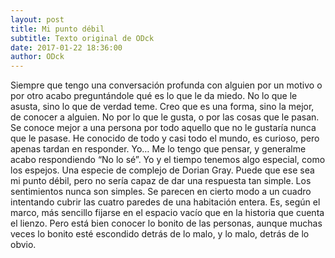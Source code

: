 ```yaml
---
layout: post
title: Mi punto débil
subtitle: Texto original de ODck
date: 2017-01-22 18:36:00
author: ODck
---
```


Siempre que tengo una conversación profunda con alguien por un motivo o por otro acabo preguntándole qué es lo que le da miedo. No lo que le asusta, sino lo que de verdad teme. Creo que es una forma, sino la mejor, de conocer a alguien. No por lo que le gusta, o por las cosas que le pasan. Se conoce mejor a una persona por todo aquello que no le gustaría nunca que le pasase. He conocido de todo y casi todo el mundo, es curioso, pero apenas tardan en responder. Yo… Me lo tengo que pensar, y generalme acabo respondiendo “No lo sé”. Yo y el tiempo tenemos algo especial, como los espejos. Una especie de complejo de Dorian Gray. Puede que ese sea mi punto débil, pero no sería capaz de dar una respuesta tan simple. Los sentimientos nunca son simples. Se parecen en cierto modo a un cuadro intentando cubrir las cuatro paredes de una habitación entera. Es, según el marco, más sencillo fijarse en el espacio vacío que en la historia que cuenta el lienzo. Pero está bien conocer lo bonito de las personas, aunque muchas veces lo bonito esté escondido detrás de lo malo, y lo malo, detrás de lo obvio.